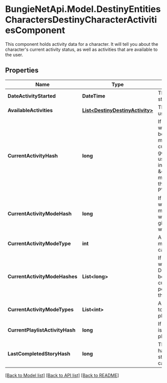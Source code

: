 # BungieNetApi.Model.DestinyEntitiesCharactersDestinyCharacterActivitiesComponent
This component holds activity data for a character. It will tell you about the character's current activity status, as well as activities that are available to the user.
## Properties

Name | Type | Description | Notes
------------ | ------------- | ------------- | -------------
**DateActivityStarted** | **DateTime** | The last date that the user started playing an activity. | [optional] 
**AvailableActivities** | [**List&lt;DestinyDestinyActivity&gt;**](DestinyDestinyActivity.md) | The list of activities that the user can play. | [optional] 
**CurrentActivityHash** | **long** | If the user is in an activity, this will be the hash of the Activity being played. Note that you must combine this info with currentActivityModeHash to get a real picture of what the user is doing right now. For instance, PVP \&quot;Activities\&quot; are just maps: it&#39;s the ActivityMode that determines what type of PVP game they&#39;re playing. | [optional] 
**CurrentActivityModeHash** | **long** | If the user is in an activity, this will be the hash of the activity mode being played. Combine with currentActivityHash to give a person a full picture of what they&#39;re doing right now. | [optional] 
**CurrentActivityModeType** | **int** | And the current activity&#39;s most specific mode type, if it can be found. | [optional] 
**CurrentActivityModeHashes** | **List&lt;long&gt;** | If the user is in an activity, this will be the hashes of the DestinyActivityModeDefinition being played. Combine with currentActivityHash to give a person a full picture of what they&#39;re doing right now. | [optional] 
**CurrentActivityModeTypes** | **List&lt;int&gt;** | All Activity Modes that apply to the current activity being played, in enum form. | [optional] 
**CurrentPlaylistActivityHash** | **long** | If the user is in a playlist, this is the hash identifier for the playlist that they chose. | [optional] 
**LastCompletedStoryHash** | **long** | This will have the activity hash of the last completed story/campaign mission, in case you care about that. | [optional] 

[[Back to Model list]](../README.md#documentation-for-models) [[Back to API list]](../README.md#documentation-for-api-endpoints) [[Back to README]](../README.md)

